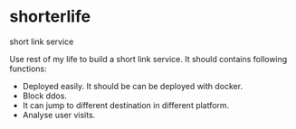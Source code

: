 # shorterlife
short link service

Use rest of my life to build a short link service. It should contains following functions:

- Deployed easily. It should be can be deployed with docker.
- Block ddos.
- It can jump to different destination in different platform.
- Analyse user visits.
